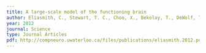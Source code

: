 ```yaml
---
title: A large-scale model of the functioning brain
author: Eliasmith, C., Stewart, T. C., Choo, X., Bekolay, T., DeWolf, T., Tang, Y., and Rasmussen, D.
year: 2012
journal: Science
type: Journal Articles
pdf: http://compneuro.uwaterloo.ca/files/publications/eliasmith.2012.pdf
---
```

